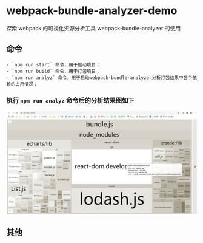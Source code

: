 # webpack-bundle-analyzer-demo

探索 webpack 的可视化资源分析工具 webpack-bundle-analyzer 的使用

## 命令

```
- `npm run start` 命令，用于启动项目；
- `npm run build` 命令，用于打包项目；
- `npm run analyz` 命令，用于启动webpack-bundle-analyzer分析打包结果中各个依赖的占用情况；
```

### 执行 `npm run analyz` 命令后的分析结果图如下

![blockchain](https://github.com/Lucky-LYZ/webpack-bundle-analyzer-demo/blob/master/src/img/webpack-bundle-analyzer%E5%88%86%E6%9E%90%E7%BB%93%E6%9E%9C%E5%9B%BE.png "webpack-bundle-analyzer分析结果图")

## 其他
